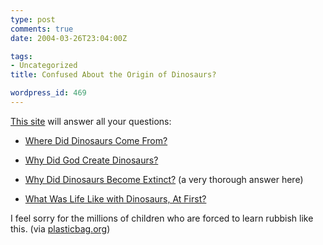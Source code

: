 ```yaml
---
type: post
comments: true
date: 2004-03-26T23:04:00Z

tags:
- Uncategorized
title: Confused About the Origin of Dinosaurs?

wordpress_id: 469
---
```


[This site](http://christiananswers.net/dinosaurs/) will answer all your questions: 



	


	
  * [Where Did Dinosaurs Come From?](http://christiananswers.net/dinosaurs/j-where1.html)

		
  * [Why Did God Create Dinosaurs?](http://christiananswers.net/dinosaurs/j-where3.html)

		
  * [Why Did Dinosaurs Become Extinct?](http://christiananswers.net/dinosaurs/j-extinct1.html) (a very thorough answer here)

		
  * [What Was Life Like with Dinosaurs, At First?](http://christiananswers.net/dinosaurs/j-where4.html)

	

	

I feel sorry for the millions of children who are forced to learn rubbish like this. (via [plasticbag.org](http://www.plasticbag.org))
